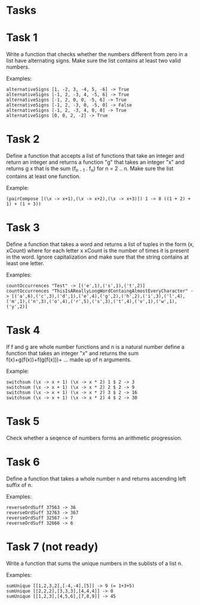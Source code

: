# Tasks

# Task 1
Write a function that checks whether the numbers different from zero in a list have alternating signs. Make sure the list contains at least two valid numbers.

Examples:

    alternativeSigns [1, -2, 3, -4, 5, -6] -> True
    alternativeSigns [-1, 2, -3, 4, -5, 6] -> True
    alternativeSigns [-1, 2, 0, 0, -5, 6] -> True
    alternativeSigns [-1, 2, -3, 0, -5, 0] -> False
    alternativeSigns [-1, 2, -3, 4, 0, 0] -> True
    alternativeSigns [0, 0, 2, -2] -> True

# Task 2
Define a function that accepts a list of functions that take an integer and return an integer and returns a function "g" that takes an integer "x" and returns g x that is the sum (f<sub>n - 1</sub> . f<sub>n</sub>) for n = 2 .. n. Make sure the list contains at least one function.

Example:

    (pairCompose [(\x -> x+1),(\x -> x+2),(\x -> x+3)]) 1 -> 8 ((1 + 2) + 1) + (1 + 3))

# Task 3
Define a function that takes a word and returns a list of tuples in the form (x, xCount) where for each letter x xCount is the number of times it is present in the word. Ignore capitalization and make sure that the string contains at least one letter.

Examples:

    countOccurrences "Test" -> [('e',1),('s',1),('t',2)]
    countOccurrences "ThisIsAReallyLongWordContaingAlmostEveryCharacter" -> [('a',6),('c',3),('d',1),('e',4),('g',2),('h',2),('i',3),('l',4),('m',1),('n',3),('o',4),('r',5),('s',3),('t',4),('v',1),('w',1),('y',2)]

# Task 4
If f and g are whole number functions and n is a natural number define a function that takes an integer "x" and returns the sum f(x)+g(f(x))+f(g(f(x)))+ ... made up of n arguments.

Example:

    switchsum (\x -> x + 1) (\x -> x * 2) 1 $ 2 -> 3
    switchsum (\x -> x + 1) (\x -> x * 2) 2 $ 2 -> 9
    switchsum (\x -> x + 1) (\x -> x * 2) 3 $ 2 -> 16
    switchsum (\x -> x + 1) (\x -> x * 2) 4 $ 2 -> 30

# Task 5
Check whether a seqence of numbers forms an arithmetic progression.

# Task 6
Define a function that takes a whole number n and returns ascending left suffix of n.

Examples:

    reverseOrdSuff 37563 -> 36
    reverseOrdSuff 32763 -> 367
    reverseOrdSuff 32567 -> 7
    reverseOrdSuff 32666 -> 6
    
# Task 7 (not ready)
Write a function that sums the unique numbers in the sublists of a list n.

Examples:

    sumUnique [[1,2,3,2],[-4,-4],[5]] -> 9 (= 1+3+5)
    sumUnique [[2,2,2],[3,3,3],[4,4,4]] -> 0
    sumUnique [[1,2,3],[4,5,6],[7,8,9]] -> 45